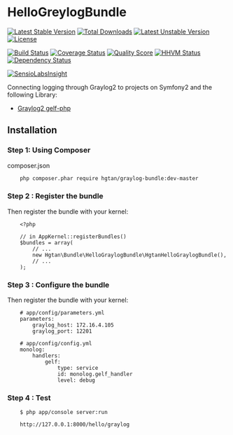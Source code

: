 # HelloGreylogBundle

[![Latest Stable Version](https://poser.pugx.org/hgtan/graylog-bundle/v/stable)](https://packagist.org/packages/hgtan/graylog-bundle) 
[![Total Downloads](https://poser.pugx.org/hgtan/graylog-bundle/downloads)](https://packagist.org/packages/hgtan/graylog-bundle) 
[![Latest Unstable Version](https://poser.pugx.org/hgtan/graylog-bundle/v/unstable)](https://packagist.org/packages/hgtan/graylog-bundle) 
[![License](https://poser.pugx.org/hgtan/graylog-bundle/license)](https://packagist.org/packages/hgtan/graylog-bundle)

[![Build Status](https://img.shields.io/travis/FriendsOfBundle/HelloGraylogBundle.svg?style=flat-square)](https://travis-ci.org/FriendsOfBundle/HelloGraylogBundle)
[![Coverage Status](https://img.shields.io/scrutinizer/coverage/g/FriendsOfBundle/HelloGraylogBundle.svg?style=flat-square)](https://scrutinizer-ci.com/g/FriendsOfBundle/HelloGraylogBundle/code-structure)
[![Quality Score](https://img.shields.io/scrutinizer/g/FriendsOfBundle/HelloGraylogBundle.svg?style=flat-square)](https://scrutinizer-ci.com/g/FriendsOfBundle/HelloGraylogBundle)
[![HHVM Status](https://img.shields.io/hhvm/hgtan/graylog-bundle.svg?style=flat-square)](http://hhvm.h4cc.de/package/hgtan/graylog-bundle)
[![Dependency Status](https://img.shields.io/versioneye/d/user/projects/55964fbb616634001b000001.svg?style=flat-square)](https://www.versioneye.com/user/projects/55964fbb616634001b000001)

[![SensioLabsInsight](https://insight.sensiolabs.com/projects/4e4c6ca7-f398-44d1-8472-4b24bd1c32de/big.png)](https://insight.sensiolabs.com/projects/4e4c6ca7-f398-44d1-8472-4b24bd1c32de)

Connecting logging through Graylog2 to projects on Symfony2 and the following Library:
* [Graylog2 gelf-php](https://github.com/graylog2/gelf-php)

Installation
------------

### Step 1: Using Composer

composer.json
```bash
    php composer.phar require hgtan/graylog-bundle:dev-master
```

### Step 2 : Register the bundle

Then register the bundle with your kernel:

```
    <?php

    // in AppKernel::registerBundles()
    $bundles = array(
        // ...
        new Hgtan\Bundle\HelloGraylogBundle\HgtanHelloGraylogBundle(),
        // ...
    );
```

### Step 3 : Configure the bundle

Then register the bundle with your kernel:

```
    # app/config/parameters.yml
    parameters:
        graylog_host: 172.16.4.105
        graylog_port: 12201
    
    # app/config/config.yml
    monolog:
        handlers:
            gelf:
                type: service
                id: monolog.gelf_handler
                level: debug    
```

### Step 4 : Test
```
    $ php app/console server:run
    
    http://127.0.0.1:8000/hello/graylog

```